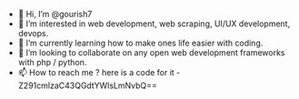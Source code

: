 - 👋 Hi, I’m @gourish7
- 👀 I’m interested in web development, web scraping, UI/UX development, devops.
- 🌱 I’m currently learning how to make ones life easier with coding.
- 💞️ I’m looking to collaborate on any open web development frameworks with php / python.
- 📫 How to reach me ? here is a code for it - Z291cmlzaC43QGdtYWlsLmNvbQ==

<!---
gourish7/gourish7 is a ✨ special ✨ repository because its `README.md` (this file) appears on your GitHub profile.
You can click the Preview link to take a look at your changes.
--->
